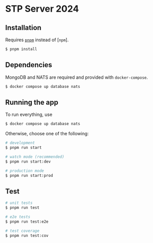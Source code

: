 # STP Server 2024

## Installation

Requires [`pnpm`](https://pnpm.js.org/) instead of [`npm`].

```bash
$ pnpm install
```

## Dependencies

MongoDB and NATS are required and provided with `docker-compose`.

```bash
$ docker compose up database nats
```

## Running the app

To run everything, use

```bash
$ docker compose up database nats
```

Otherwise, choose one of the following:

```bash
# development
$ pnpm run start

# watch mode (recommended)
$ pnpm run start:dev

# production mode
$ pnpm run start:prod
```

## Test

```bash
# unit tests
$ pnpm run test

# e2e tests
$ pnpm run test:e2e

# test coverage
$ pnpm run test:cov
```
